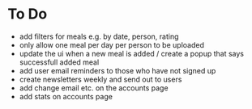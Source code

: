 # To Do
- add filters for meals e.g. by date, person, rating
- only allow one meal per day per person to be uploaded
- update the ui when a new meal is added / create a popup that says successfull added meal
- add user email reminders to those who have not signed up
- create newsletters weekly and send out to users
- add change email etc. on the accounts page
- add stats on accounts page

